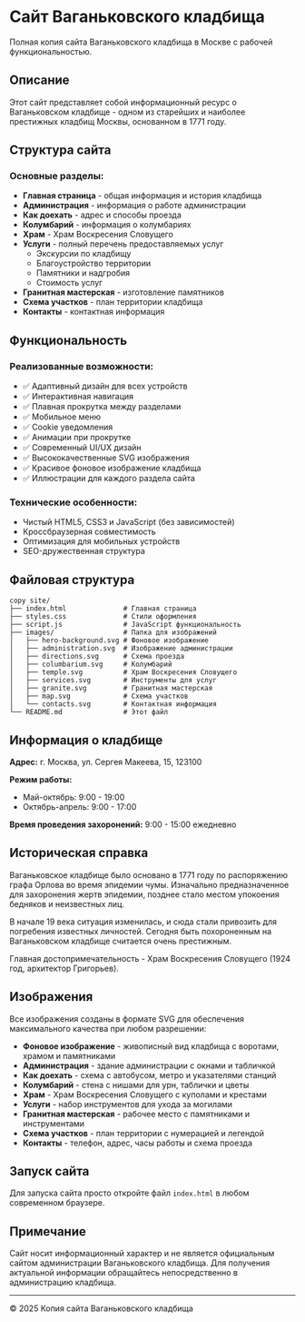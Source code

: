 # Сайт Ваганьковского кладбища

Полная копия сайта Ваганьковского кладбища в Москве с рабочей функциональностью.

## Описание

Этот сайт представляет собой информационный ресурс о Ваганьковском кладбище - одном из старейших и наиболее престижных кладбищ Москвы, основанном в 1771 году.

## Структура сайта

### Основные разделы:
- **Главная страница** - общая информация и история кладбища
- **Администрация** - информация о работе администрации
- **Как доехать** - адрес и способы проезда
- **Колумбарий** - информация о колумбариях
- **Храм** - Храм Воскресения Словущего
- **Услуги** - полный перечень предоставляемых услуг
  - Экскурсии по кладбищу
  - Благоустройство территории
  - Памятники и надгробия
  - Стоимость услуг
- **Гранитная мастерская** - изготовление памятников
- **Схема участков** - план территории кладбища
- **Контакты** - контактная информация

## Функциональность

### Реализованные возможности:
- ✅ Адаптивный дизайн для всех устройств
- ✅ Интерактивная навигация
- ✅ Плавная прокрутка между разделами
- ✅ Мобильное меню
- ✅ Cookie уведомления
- ✅ Анимации при прокрутке
- ✅ Современный UI/UX дизайн
- ✅ Высококачественные SVG изображения
- ✅ Красивое фоновое изображение кладбища
- ✅ Иллюстрации для каждого раздела сайта

### Технические особенности:
- Чистый HTML5, CSS3 и JavaScript (без зависимостей)
- Кроссбраузерная совместимость
- Оптимизация для мобильных устройств
- SEO-дружественная структура

## Файловая структура

```
copy site/
├── index.html              # Главная страница
├── styles.css              # Стили оформления
├── script.js               # JavaScript функциональность
├── images/                 # Папка для изображений
│   ├── hero-background.svg # Фоновое изображение
│   ├── administration.svg  # Изображение администрации
│   ├── directions.svg      # Схема проезда
│   ├── columbarium.svg     # Колумбарий
│   ├── temple.svg          # Храм Воскресения Словущего
│   ├── services.svg        # Инструменты для услуг
│   ├── granite.svg         # Гранитная мастерская
│   ├── map.svg             # Схема участков
│   └── contacts.svg        # Контактная информация
└── README.md               # Этот файл
```

## Информация о кладбище

**Адрес:** г. Москва, ул. Сергея Макеева, 15, 123100

**Режим работы:**
- Май-октябрь: 9:00 - 19:00
- Октябрь-апрель: 9:00 - 17:00

**Время проведения захоронений:** 9:00 - 15:00 ежедневно

## Историческая справка

Ваганьковское кладбище было основано в 1771 году по распоряжению графа Орлова во время эпидемии чумы. Изначально предназначенное для захоронения жертв эпидемии, позднее стало местом упокоения бедняков и неизвестных лиц.

В начале 19 века ситуация изменилась, и сюда стали привозить для погребения известных личностей. Сегодня быть похороненным на Ваганьковском кладбище считается очень престижным.

Главная достопримечательность - Храм Воскресения Словущего (1924 год, архитектор Григорьев).

## Изображения

Все изображения созданы в формате SVG для обеспечения максимального качества при любом разрешении:

- **Фоновое изображение** - живописный вид кладбища с воротами, храмом и памятниками
- **Администрация** - здание администрации с окнами и табличкой
- **Как доехать** - схема с автобусом, метро и указателями станций
- **Колумбарий** - стена с нишами для урн, таблички и цветы
- **Храм** - Храм Воскресения Словущего с куполами и крестами
- **Услуги** - набор инструментов для ухода за могилами
- **Гранитная мастерская** - рабочее место с памятниками и инструментами
- **Схема участков** - план территории с нумерацией и легендой
- **Контакты** - телефон, адрес, часы работы и схема проезда

## Запуск сайта

Для запуска сайта просто откройте файл `index.html` в любом современном браузере.

## Примечание

Сайт носит информационный характер и не является официальным сайтом администрации Ваганьковского кладбища. Для получения актуальной информации обращайтесь непосредственно в администрацию кладбища.

---

© 2025 Копия сайта Ваганьковского кладбища 